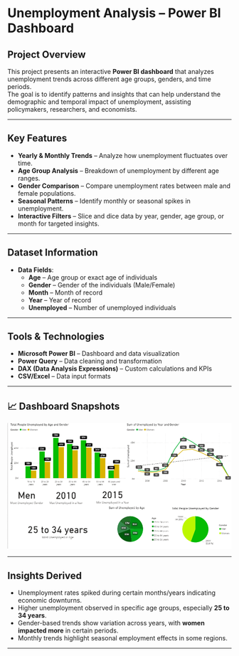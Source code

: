 # **Unemployment Analysis – Power BI Dashboard**

##  **Project Overview**
This project presents an interactive **Power BI dashboard** that analyzes unemployment trends across different age groups, genders, and time periods.  
The goal is to identify patterns and insights that can help understand the demographic and temporal impact of unemployment, assisting policymakers, researchers, and economists.

---

##  **Key Features**
- **Yearly & Monthly Trends** – Analyze how unemployment fluctuates over time.
- **Age Group Analysis** – Breakdown of unemployment by different age ranges.
- **Gender Comparison** – Compare unemployment rates between male and female populations.
- **Seasonal Patterns** – Identify monthly or seasonal spikes in unemployment.
- **Interactive Filters** – Slice and dice data by year, gender, age group, or month for targeted insights.

---

##  **Dataset Information**
- **Data Fields**:
  - **Age** – Age group or exact age of individuals
  - **Gender** – Gender of the individuals (Male/Female)
  - **Month** – Month of record
  - **Year** – Year of record
  - **Unemployed** – Number of unemployed individuals

---

##  **Tools & Technologies**
- **Microsoft Power BI** – Dashboard and data visualization
- **Power Query** – Data cleaning and transformation
- **DAX (Data Analysis Expressions)** – Custom calculations and KPIs
- **CSV/Excel** – Data input formats

---

## 📈 **Dashboard Snapshots**
![Dashboard Screenshot](Unemployement%20Dashboard.png)

---

##  **Insights Derived**
- Unemployment rates spiked during certain months/years indicating economic downturns.
- Higher unemployment observed in specific age groups, especially **25 to 34 years**.
- Gender-based trends show variation across years, with **women impacted more** in certain periods.
- Monthly trends highlight seasonal employment effects in some regions.

---

